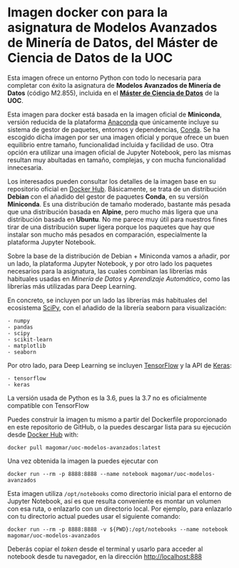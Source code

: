 # Imagen **docker** con para la asignatura de Modelos Avanzados de Minería de Datos, del Máster de Ciencia de Datos de la UOC

Esta imagen ofrece un entorno Python con todo lo necesaria para completar con éxito la asignatura de **Modelos Avanzados de Minería de Datos** (código M2.855), incluida en el [**Máster de Ciencia de Datos**](https://estudios.uoc.edu/es/masters-universitarios/data-science/presentacion) de la **UOC**.

Esta imagen para docker está basada en la imagen oficial de **Miniconda**, versión reducida de la plataforma [Anaconda](https://www.anaconda.com/) que únicamente incluye su sistema de gestor de paquetes, entornos y dependencias, [Conda](https://conda.io/en/latest/). Se ha escogido dicha imagen por ser una imagen oficial y porque ofrece un buen equilibrio entre tamaño, funcionalidad incluida y facilidad de uso. Otra opción era utilizar una imagen oficial de Jupyter Notebook, pero las mismas resultan muy abultadas en tamaño, complejas, y con mucha funcionalidad innecesaria.

Los interesados pueden consultar los detalles de la imagen base en su repositorio oficial en [Docker Hub](https://hub.docker.com/r/continuumio/miniconda3). Básicamente, se trata de un distribución **Debian** con el añadido del gestor de paquetes **Conda**, en su versión **Miniconda**. Es una distribución de tamaño moderado, bastante más pesada que una distribución basada en **Alpine**, pero mucho más ligera que una distribución basada en **Ubuntu**. No me parece muy útil para nuestros fines tirar de una distribución super ligera porque los paquetes que hay que instalar son mucho más pesados en comparación, especialmente la plataforma Jupyter Notebook.

Sobre la base de la distribución de Debian + Miniconda vamos a añadir, por un lado, la plataforma Jupyter Notebook, y por otro lado los paquetes necesarios para la asignatura, las cuales combinan las librerías más habituales usadas en *Minería de Datos* y *Aprendizaje Automático*, como las librerías más utilizadas para Deep Learning.

En concreto, se incluyen por un lado las librerías más habituales del ecosistema [SciPy](https://www.scipy.org/), con el añadido de la librería seaborn para visualización:

    - numpy
    - pandas
    - scipy
    - scikit-learn
    - matplotlib
    - seaborn

Por otro lado, para Deep Learning se incluyen [TensorFlow](https://www.tensorflow.org/) y la API de [Keras](https://keras.io/):

    - tensorflow
    - keras

La versión usada de Python es la 3.6, pues la 3.7 no es oficialmente compatible con TensorFlow

Puedes construir la imagen tu mismo a partir del Dockerfile proporcionado en este repositorio de GitHub, o la puedes descargar lista para su ejecución desde [Docker Hub](https://cloud.docker.com/u/magomar/repository/docker/magomar/uoc-modelos-avanzados) with:

    docker pull magomar/uoc-modelos-avanzados:latest

Una vez obtenida la imagen la puedes ejecutar con

    docker run --rm -p 8888:8888 --name notebook magomar/uoc-modelos-avanzados

Esta imagen utiliza `/opt/notebooks` como directorio inicial para el entorno de Jupyter Notebook, así es que resulta conveniente es montar un volumen con esa ruta, o enlazarlo con un directorio local. Por ejemplo, para enlazarlo con tu directorio actual puedes usar el siguiente comando:

    docker run --rm -p 8888:8888 -v ${PWD}:/opt/notebooks --name notebook magomar/uoc-modelos-avanzados

Deberás copiar el *token* desde el terminal y usarlo para acceder al notebook desde tu navegador, en la dirección  <http://localhost:888>